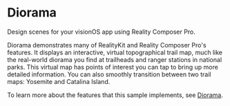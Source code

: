 # Diorama
Design scenes for your visionOS app using Reality Composer Pro.

Diorama demonstrates many of RealityKit and Reality Composer Pro's features. It displays an interactive, virtual topographical trail map, much like the real-world diorama you find at trailheads and ranger stations in national parks. This virtual map has points of interest you can tap to bring up more detailed information. You can also smoothly transition between two trail maps: Yosemite and Catalina Island.

To learn more about the features that this sample implements, see [Diorama](https://developer.apple.com/documentation/visionos/diorama).
